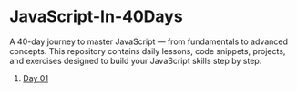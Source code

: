 # JavaScript-In-40Days

A 40-day journey to master JavaScript — from fundamentals to advanced concepts. This repository contains daily lessons, code snippets, projects, and exercises designed to build your JavaScript skills step by step.

1. [Day 01](Day-01/)
